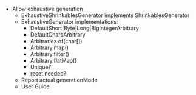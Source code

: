 -  Allow exhaustive generation
   - ExhaustiveShrinkablesGenerator implements ShrinkablesGenerator
   - ExhaustiveGenerator implementations:
     - DefaultShort|Byte|Long|BigIntegerArbitrary
     - DefaultCharsArbitrary
     - Arbitraries.of(char[])
     - Arbitrary.map()
     - Arbitrary.filter()
     - Arbitrary.flatMap()
     - Unique?
     - reset needed?
   - Report actual generationMode
   - User Guide

